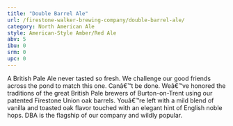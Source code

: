```yaml
---
title: "Double Barrel Ale"
url: /firestone-walker-brewing-company/double-barrel-ale/
category: North American Ale
style: American-Style Amber/Red Ale
abv: 5
ibu: 0
srm: 0
upc: 0
---
```

A British Pale Ale never tasted so fresh. We challenge our good friends across the pond to match this one. Canâ€™t be done. Weâ€™ve honored the traditions of the great British Pale brewers of Burton-on-Trent using our patented Firestone Union oak barrels. Youâ€™re left with a mild blend of vanilla and toasted oak flavor touched with an elegant hint of English noble hops. DBA is the flagship of our company and wildly popular.
